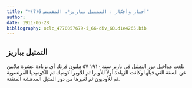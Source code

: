 ```yaml
---
title: "*أخبار وأفكار : التمثيل بباريز*. المقتبس 6(7)"
author: 
date: 1911-06-28
bibliography: oclc_4770057679-i_66-div_60.d1e4265.bib
---
```




##  التمثيل بباريز 


 بلغت مداخيل دور التمثيل في باريز سنة  ١٩١٠  ٥٧  مليون فرنك أي بزيادة  عشرة  ملايين عن السنة التي قبلها وكانت الزيادة أولاً للأوبرا ثم للأوبرا كوميك ثم للكوميديا الفرنسوية ثم   للأوديون ثم لغيرها من دور المثيل المدهشة المتقنة. 
